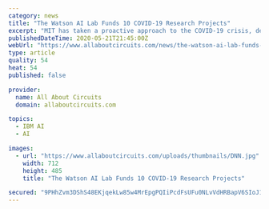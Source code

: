 ```yaml
---
category: news
title: "The Watson AI Lab Funds 10 COVID-19 Research Projects"
excerpt: "MIT has taken a proactive approach to the COVID-19 crisis, developing medical devices, contact tracing apps, and now, AI-based solutions to provide relief."
publishedDateTime: 2020-05-21T21:45:00Z
webUrl: "https://www.allaboutcircuits.com/news/the-watson-ai-lab-funds-10-covid19-research-projects/"
type: article
quality: 54
heat: 54
published: false

provider:
  name: All About Circuits
  domain: allaboutcircuits.com

topics:
  - IBM AI
  - AI

images:
  - url: "https://www.allaboutcircuits.com/uploads/thumbnails/DNN.jpg"
    width: 712
    height: 485
    title: "The Watson AI Lab Funds 10 COVID-19 Research Projects"

secured: "9PHhZvm3DShS48EKjqekLw85w4MrEpgPQIiPcdFsUFu0NLvVdHRBapV6SIoJ1v9MVUfI5MhVbnWm0vAfF3YfUw64CQtVGTD1XPabuhYiiXmhheCXbUuctyZHxUGktbQjZ4wiTFiWpn/2h7oI0oFWuM0u5RktJ5V49MRAMfO2j53OnJH7KiYZvAojK9Sglrs+yIuwGdnDTJaSnfcW2Tziz+cnvSqvqP/rqBMx14GK1M75I9YtKbtIWRx9RzqiAO64GRKqZI2AtV4kfdsYw1qdSw9QewWEf9Em88AqcsfCDN3zwQ6f8tpNH5mGA7dhMPcp;gd8+jBMUHs/U4Uu22cuVDQ=="
---
```


